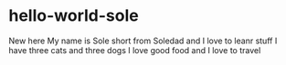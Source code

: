 # hello-world-sole
New here
My name is Sole short from Soledad and I love to leanr stuff
I have three cats and three dogs
I love good food 
and I love to travel
